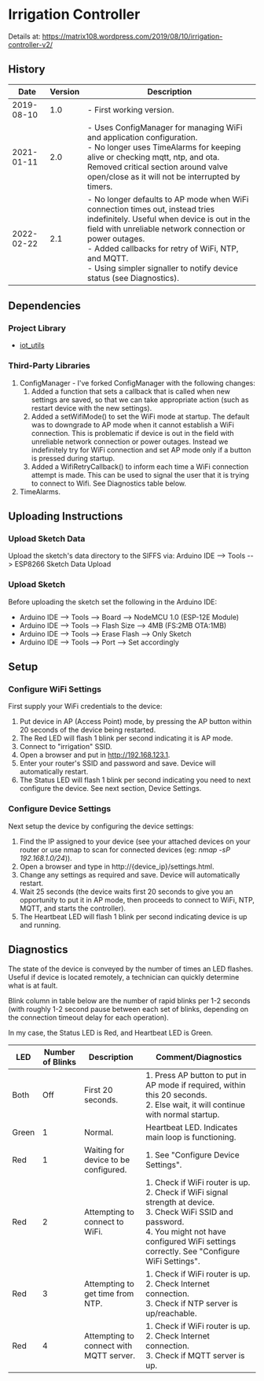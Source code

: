 # Irrigation Controller 
Details at: https://matrix108.wordpress.com/2019/08/10/irrigation-controller-v2/

## History
| Date       | Version | Description                                                  |
| ---------- | ------- | ------------------------------------------------------------ |
| 2019-08-10 | 1.0     | - First working version.                                     |
| 2021-01-11 | 2.0     | - Uses ConfigManager for managing WiFi and application configuration. <br />- No longer uses TimeAlarms for keeping alive or checking mqtt, ntp, and ota. Removed critical section around valve open/close as it will not be interrupted by timers. |
| 2022-02-22 | 2.1     | - No longer defaults to AP mode when WiFi connection times out, instead tries indefinitely. Useful when device is out in the field with unreliable network connection or power outages. <br />- Added callbacks for retry of WiFi, NTP, and MQTT. <br />- Using simpler signaller to notify device status (see Diagnostics). |

## Dependencies

### Project Library
- [iot_utils](https://github.com/spari/iot_utils)

### Third-Party Libraries
1. ConfigManager - I've forked ConfigManager with the following changes:
   1. Added a function that sets a callback that is called when new settings are saved, so that we can take appropriate action (such as restart device with the new settings).
   2. Added a setWifiMode() to set the WiFi mode at startup. The default was to downgrade to AP mode when it cannot establish a WiFi connection. This is problematic if device is out in the field with unreliable network connection or power outages. Instead we indefinitely try for WiFi connection and set AP mode only if a button is pressed during startup.
   3. Added a WifiRetryCallback() to inform each time a WiFi connection attempt is made. This can be used to signal the user that it is trying to connect to Wifi. See Diagnostics table below.
2. TimeAlarms.

## Uploading Instructions
### Upload Sketch Data
Upload the sketch's data directory to the SIFFS via:
    Arduino IDE --> Tools --> ESP8266 Sketch Data Upload

### Upload Sketch
Before uploading the sketch set the following in the Arduino IDE:
* Arduino IDE --> Tools --> Board --> NodeMCU 1.0 (ESP-12E Module)
* Arduino IDE --> Tools --> Flash Size --> 4MB (FS:2MB  OTA:1MB)
* Arduino IDE --> Tools --> Erase Flash --> Only Sketch
* Arduino IDE --> Tools --> Port --> Set accordingly

## Setup

### Configure WiFi Settings

First supply your WiFi credentials to the device:

1. Put device in AP (Access Point) mode, by  pressing the AP button within 20 seconds of the device being restarted.
2. The Red LED will flash 1 blink per second indicating it is AP mode.
3. Connect to "irrigation" SSID.
4. Open a browser and put in http://192.168.123.1.
5. Enter your router's SSID and password and save. Device will automatically restart.
6. The Status LED will flash 1 blink per second indicating you need to next configure the device. See next section, Device Settings.

### Configure Device Settings

Next setup the device by configuring the device settings:

1. Find the IP assigned to your device (see your attached devices on your router or use nmap to scan for connected devices (eg: *nmap -sP 192.168.1.0/24*)).
2. Open a browser and type in http://{device_ip}/settings.html.
3. Change any settings as required and save. Device will automatically restart.
4. Wait 25 seconds (the device waits first 20 seconds to give you an opportunity to put it in AP mode, then proceeds to connect to WiFi, NTP, MQTT, and starts the controller).
5. The Heartbeat LED will flash 1 blink per second indicating device is up and running.

## Diagnostics

The state of the device is conveyed by the number of times an LED flashes. Useful if device is located remotely, a technician can quickly determine what is at fault.

Blink column in table below are the number of rapid blinks per 1-2 seconds (with roughly 1-2 second pause between each set of blinks, depending on the connection timeout delay for each operation).

In my case, the Status LED is Red, and Heartbeat LED is Green.

| LED   | Number of Blinks | Description                             | Comment/Diagnostics                                          |
| ----- | ---------------- | --------------------------------------- | ------------------------------------------------------------ |
| Both  | Off              | First 20 seconds.                       | 1. Press AP button to put in AP mode if required, within this 20 seconds.<br />2. Else wait, it will continue with normal startup. |
| Green | 1                | Normal.                                 | Heartbeat LED. Indicates main loop is functioning.           |
| Red   | 1                | Waiting for device to be configured.    | 1. See "Configure Device Settings".                          |
| Red   | 2                | Attempting to connect to WiFi.          | 1. Check if WiFi router is up.<br />2. Check if WiFi signal strength at device.<br />3. Check WiFi SSID and password. <br />4. You might not have configured WiFi settings correctly. See "Configure WiFi Settings". |
| Red   | 3                | Attempting to get time from NTP.        | 1. Check if WiFi router is up.<br />2. Check Internet connection.<br />3. Check if NTP server is up/reachable. |
| Red   | 4                | Attempting to connect with MQTT server. | 1. Check if WiFi router is up.<br />2. Check Internet connection. <br />3. Check if MQTT server is up. |

